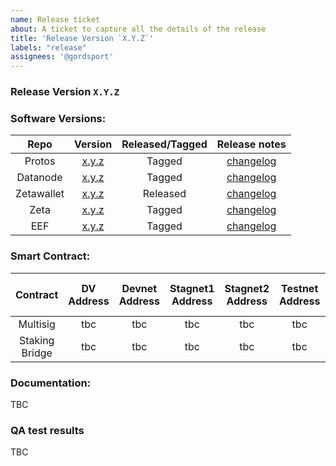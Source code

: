 ```yaml
---
name: Release ticket
about: A ticket to capture all the details of the release 
title: 'Release Version `X.Y.Z`'
labels: "release"
assignees: '@gordsport'
---
```


### Release Version `X.Y.Z`

### Software Versions:

| Repo | Version | Released/Tagged | Release notes |
|:--------------:|:--------:|:--------:|:--------:|
| Protos | [x.y.z](https://github.com/zetaprotocol/protos/releases/tag/) | Tagged | [changelog](https://github.com/vegaprotocol/protos/blob/develop/CHANGELOG.md) |
| Datanode | [x.y.z](https://github.com/zetaprotocol/data-node/releases/tag/) | Tagged | [changelog](https://github.com/vegaprotocol/data-node/blob/develop/CHANGELOG.md) |
| Zetawallet| [x.y.z](https://github.com/zetaprotocol/vegawallet/releases/tag/) | Released | [changelog](https://github.com/vegaprotocol/vegawallet/blob/develop/CHANGELOG.md) |
| Zeta | [x.y.z](https://github.com/zetaprotocol/vega/releases/tag/) | Tagged | [changelog](https://github.com/vegaprotocol/vega/blob/develop/CHANGELOG.md) |
| EEF | [x.y.z](https://github.com/zetaprotocol/ethereum-event-forwarder/releases/tag/) | Tagged |  [changelog](https://github.com/vegaprotocol/ethereum-event-forwarder/blob/ether/CHANGELOG.md) |

### Smart Contract:

| Contract | DV Address | Devnet Address | Stagnet1 Address | Stagnet2 Address | Testnet Address | Val-Testnet1 Address | Mainnet1 Address |
|:--------------:|:--------:|:--------:|:--------:|:--------:|:--------:|:--------:|:--------:|
| Multisig | tbc | tbc | tbc | tbc | tbc | tbc | tbc |
| Staking Bridge | tbc | tbc | tbc | tbc | tbc | tbc | tbc |

### Documentation:
TBC

### QA test results
TBC
